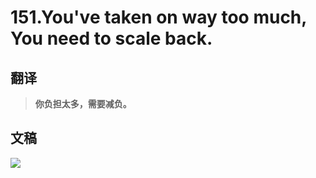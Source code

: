 # 151.You've taken on way too much, You need to scale back.

## 翻译

> **你负担太多，需要减负。**

## 文稿

![](https://cdn.jsdelivr.net/gh/imtianx/speaking180/img/151.jpg)


